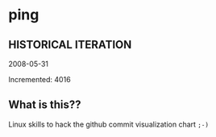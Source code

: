 # ping

## HISTORICAL ITERATION
2008-05-31

Incremented: 4016

## What is this?? 
Linux skills to hack the github commit visualization chart `;-)`
